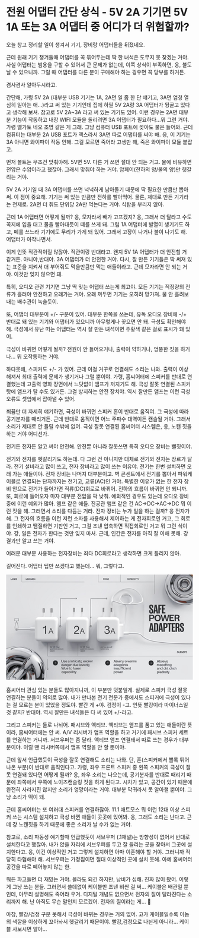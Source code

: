 # 전원 어댑터 간단 상식 - 5V 2A 기기면 5V 1A 또는 3A 어댑터 중 어디가 더 위험할까?

오늘 창고 정리할 일이 생겨서 기기, 장비랑 어댑터들을 뒤졌네요.

근데 원래 기기 챙겨둘때 어댑터를 꼭 묶어두는데 딱 한 녀석은 도무지 못 찾겠는 거야. 사실 어댑터는 범용을 구할 수 있어서 큰 문제가 없는데, 이쪽 상식이 부족하면, 응, 불도 날 수 있으니까. 그럴 때 어댑터를 다른 분이 구매해야 하는 경우면 꼭 당부를 하거든.

겸사겸사 알아두시라고.

간단해, 가령 5V 2A (대부분 USB 기기는 1A, 2A면 일 좀 한 단 얘기고, 3A면 엄청 열심히 일아는 애...)라고 써 있는 기기인데 집에 하필 5V 2A랑 3A 어댑터가 뒹굴고 있다고 생각해 보셔. 참고로 5V 2A~3A 라고 써 있는 기기도 있어. 이런 경우는 2A면 대부분 기능이 작동하고 내장 WIFI 모듈을 돌리려면 3A 어댑터가 필요하다...뭐 그런 거야. 가령 엘가토 네오 조명 같은 게 그래. 그냥 컴퓨터 USB 포트에 꽂아도 불은 들어와. 근데 컴퓨터는 대부분 2A USB 포트가 맥스라서 3A면 따로 어댑터를 써야 해. 응, 이 기기는 3A 아니면 와이파이 작동 안해. 그걸 모르면 죽어라 고생만 해, 죽은 와이파이 모듈 붙잡고.

먼저 볼트는 무조건 맞춰야해. 5V면 5V. 다른 거 쓰면 절대 안 되는 거고. 물에 비유하면 전압은 수압이라고 했잖아. 그래서 맞춰야 하는 거야. 암페어(전하의 양/물의 양)만 헷갈리는 거야.

5V 2A 기기일 때 3A 어댑터를 쓰면 넉넉하게 남아돌기 때문에 딱 필요한 만큼만 뽑아써. 이 점이 중요해. 기기는 써 있는 만큼만 전하를 빨아먹어. 물론, 제대로 만든 기기라는 전제로. 2A면 더 줘도 단위당 2A만 먹는다는 거야. 식탐을 부리지 않아.

근데 1A 어댑터면 어떻게 될까? 응, 모자라서 배가 고프겠지? 응, 그래서 더 달라고 수도꼭지에 입을 대고 물을 빨아대듯이 떼를 쓰게 돼. 그럼 1A 어댑터에 발열이 생기기도 하고, 떼를 쓰느라 기기에도 무리가 가게 돼 있어. 그래서 고장이 나거나 불이 나기도 해. 어댑터가 아작나면서.

이게 언뜻 직관적이질 않잖아. 직관이랑 반대라고. 왠지 5V 1A 어댑터가 더 안전할 거 같거든. 아니야,반대야. 3A 어댑터가 더 안전한 거야. 다시, 잘 만든 기기들은 딱 써져 있는 표준을 지켜서 더 부어줘도 먹을만큼만 먹는 애들이라고. 근데 모자라면 안 되는 거야. 이것만 잊지 않으면 돼.

특히, 오디오 관련 기기면 그냥 딱 맞는 어댑터 쓰는게 최고야. 모든 기기는 적정량의 전류가 흘러야 안전하고 오래가는 거야. 오래 꺼두면 기기는 오히려 망가져. 물 안 흘려보내는 배수관이 녹슬듯이. 

또, 어댑터 대부분이 +/- 구분이 있어. 대부분 한쪽을 쓰는데, 유독 오디오 장비에 -/+ 반대로 돼 있는 기기와 어댑터가 있으니까 아무렇게나 꽂으면 안 돼. 극성도 확인해야 해. 극성에서 유난 떠는 어댑터는 역시 잘 만든 녀석이면 주황색 같은 걸로 표시가 돼 있어. 

극성이 바뀌면 어떻게 될까? 전원이 안 들어오거나, 출력이 약하거나, 엉뚱한 짓을 하거나... 뭐 오작동하는 거야.

하다못해, 스피커도 +/- 가 있어. 근데 이걸 거꾸로 연결해도 소리는 나와. 출력이 이상해져서 최대 출력에 문제가 생기거나 그럴 뿐이야. 가령, 홈씨어터에 스피커를 반대로 연결했는데 고출력 영화 장면에서 느닷없이 앰프가 꺼지기도 해. 극성 잘못 연결된 스피커 탓에 앰프가 탈 수도 있거든. 그걸 방지하는 안전 장치야. 역시 잘만든 앰프는 이런 극성 오류도 셋업에서 잡아낼 수 있어. 

쬐끔만 더 자세히 얘기하면, 극성이 바뀌면 스피커 혼이 반대로 움직여. 그 극성에 따라 공기분자를 때리거든. 근데 반대로 움직이면 어느 주파수 대역이든 캔슬될 거야. 그래서 소리가 제대로 안 들릴 수밖에 없어. 극성 잘못 연결된 홈씨어터 시스템은, 응, 노캔 짓을 하는 거야 어디선가.

전기든 전자든 알고 써야 안전해. 안전뿐 아니라 잘못쓰면 특히 오디오 장비는 뻘짓이야. 

전기와 전자를 헷갈리기도 하는데. 다 그런 건 아니지만 대체로 전기와 전자는 장르가 달라. 전기 설비라고 많이 쓰고, 전자 장비라고 많이 쓰는 이유야. 전기는 한번 설치하면 오래 가는 애들이야. 전자 장비는 나머지 대부분이고. 벽 콘센트에서 전기를 뽑아서 파워케이블로 연결되는 단자까지는 전기고, 교류(AC)인 거야. 특별한 이유가 없는 한 전자 장비 안으로 전기가 들어가면 직류(DC)회로로 바뀌어. 전하의 흐름이 바뀌면 안 되니까. 또, 회로에 들어오자 마자 대부분 전압을 팍 낮춰. 예외적인 경우도 있는데 오디오 장비 중에 이런 예외가 많아. 앰프 같은 애들. 진공관 앰프 같은 건 AC->DC->AC->DC 뭐 이런 짓을 해. 그러면서 소리를 다듬는 거라. 전자 장비는 누가 일을 하는 걸까? 응 전자가 해. 그 전자의 흐름을 이런 저런 소자를 사용해서 제어하는 게 전자회로인 거고, 그 회로를 인쇄하고 땜질하면 기판인 거고, 그걸 조낸 압축하면 직접회로인 거고 뭐 그런 식이야. 걍, 일은 전자가 한다는 것만 잊지 마셔. 근데, 인간은 전자를 아직 잘 이해 못해. 걍 결과만 알고 쓰는 거야.  

여러분 대부분 사용하는 전자장비는 죄다 DC회로라고 생각하면 크게 틀리지 않아. 

길어진다. 어댑터 팁만 쓰겠다고 했는데... 뭐, 그렇다고.

![img_86.png](../images/img_86.png)


홈씨어터 관심 있는 분들도 많아지니까, 이 부분만 덧붙일게. 실제로 스피커 극성 잘못 연결하는 분들이 의외로 많아. 내가 만나본 전기 전문가 중에서도 스피커에 극성이 있다는 걸 모르는 분이 있었을 정도야. 빨간 게 +야. 검정이 -고. 언뜻 빨강이라 마이너스일 것 같지? 반대야. 역시 잘만든 녀석들은 다 써 있어 +/-라고.

그리고 스피커는 둘로 나뉘어. 패시브와 액티브. 액티브는 앰프를 품고 있는 애들이란 뜻이라, 홈씨어터에는 안 써. A/V 리시버가 앰프 역할을 하고 거기에 패시브 스피커 세트를 연결하는 거니까. 서브우퍼는 좀 달라. 액티브 앰프 연결돼서 따로 쓰는 경우가 대부분이야. 이럴 땐 리시버쪽에서 앰프 역할을 안 할 뿐이야.

근데 앞서 언급했듯이 극성을 잘못 연결해도 소리는 나와. 단, 혼(스피커에서 뽈록 튀어나온 부분)이 반대로 움직인다고. 가령, 좌우 프론트 스피커 중 왼쪽 스피커의 극성이 잘못 연결돼 있다면 어떻게 될까? 응, 좌우 소리는 나오는데, 공기분자를 반대로 때리기 때문에 좌쪽에서 우쪽에 노이즈캔슬링 짓을 하게 된다고. 시차가 있고, 공간이 있기 때문에 완전히 사라지진 않지만 소리가 엉망이라는 거야. 대부분 막귀라서 못 알아챌 뿐이야. 그냥 소리가 떡이 돼. 

근데 홈씨어터는 또 여러대 스피커를 연결하잖아. 11.1 애트모스 뭐 이런 12대 이상 스피커 쓰는 시스템 설치하고 극성 바뀐 애들이 곳곳에 있어봐. 응, 그래도 소리는 난다고. 근데 걍 노캔짓을 하기 때문에 좋은 소리가 날 수가 없는 거야.

참고로, 소리 파동성 얘기할때 언급했듯이 서브우퍼 (.1채널)는 방향성이 없어서 반대로 설치한다고 했잖아. 내가 앉을 자리에 서브우퍼를 두고 잘 들리는 곳을 찾아서 그곳에 설치한다고. 응, 이건 이상적인 거고 그렇게 설치하면 아마 이혼해야 할 거야. 그러니까 적당히 타협해야 해. 서브우퍼는 가정집이면 절대 이상적인 곳에 설치 못해. 아예 홈씨어터 공간을 따로 떼어놓지 않는 한. 

뭐든 파고들면 더 재밌는 거야. 몰라도 되긴 하지만, 낭비가 심해. 진짜 많이 봤어. 이렇게 그냥 쓰는 분들. 그러면서 쓸데없이 케이블만 조낸 비싼 걸 써... 케이블은 배관일 뿐인데, 아무리 설명해도 죽어라 우겨. 디지털 개념도 없으면서 전자의 질이 달라진다는 소리까지 해. 난 아직도 무슨 말인지 모르겠어. 전자의 질이라는 게... 🤣


아참, 빨강/검정 구분 못해서 극성이 바뀌는 경우는 거의 없어. 고가 케이블일수록 이놈의 색깔을 이상하게 꼬아놔서 헷갈리기 때문이야. 빨강,검정으로 나뉜게 아니라... 케이블 사보시면 알아...
